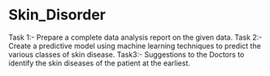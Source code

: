 # Skin_Disorder
  Task 1:-  Prepare a complete data analysis report on the given data.             Task 2:-  Create a predictive model  using machine learning techniques to predict the various classes of skin disease.             Task3:-   Suggestions to the Doctors to identify the skin diseases of the patient at the earliest.
